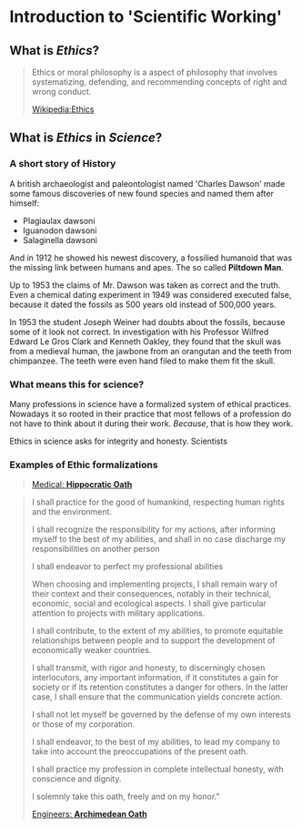 # Introduction to 'Scientific Working'

## What is _Ethics_?

> Ethics or moral philosophy is a aspect of philosophy that involves
> systematizing, defending, and recommending concepts of right and wrong 
> conduct.
>
> [Wikipedia:Ethics](https://en.wikipedia.org/wiki/Ethics)

## What is _Ethics_ in _Science_?

### A short story of History

A british archaeologist and paleontologist named 'Charles Dawson' made some
famous discoveries of new found species and named them after himself:

- Plagiaulax dawsoni
- Iguanodon dawsoni
- Salaginella dawsoni

And in 1912 he showed his newest discovery, a fossilied humanoid that was the
missing link between humans and apes.
The so called **Piltdown Man**.

Up to 1953 the claims of Mr. Dawson was taken as correct and the truth.
Even a chemical dating experiment in 1949 was considered executed false, because
it dated the fossils as 500 years old instead of 500,000 years.

In 1953 the student Joseph Weiner had doubts about the fossils, because some of
it look not correct.
In investigation with his Professor Wilfred Edward Le Gros Clark and Kenneth
Oakley, they found that the skull was from a medieval human, the jawbone from an
orangutan and the teeth from chimpanzee.
The teeth were even hand filed to make them fit the skull.

### What means this for science?

Many professions in science have a formalized system of ethical practices.
Nowadays it so rooted in their practice that most fellows of a profession do not
have to think about it during their work.
_Because_, that is how they work.

Ethics in science asks for integrity and honesty.
Scientists

### Examples of Ethic formalizations

> [Medical: **Hippocratic Oath**](https://en.wikipedia.org/wiki/Declaration_of_Geneva)

> I shall practice for the good of humankind, respecting human rights and the
> environment.
>
> I shall recognize the responsibility for my actions, after informing myself
> to the best of my abilities, and shall in no case discharge my
> responsibilities on another person
>
> I shall endeavor to perfect my professional abilities
>
> When choosing and implementing projects, I shall remain wary of their context
> and their consequences, notably in their technical, economic, social and
> ecological aspects. I shall give particular attention to projects with
> military applications.
>
> I shall contribute, to the extent of my abilities, to promote equitable
> relationships between people and to support the development of economically
> weaker countries.
>
> I shall transmit, with rigor and honesty, to discerningly chosen
> interlocutors, any important information, if it constitutes a gain for
> society or if its retention constitutes a danger for others.
> In the latter case, I shall ensure that the communication yields concrete
> action.
>
> I shall not let myself be governed by the defense of my own interests or
> those of my corporation.
>
> I shall endeavor, to the best of my abilities, to lead my company to take
> into account the preoccupations of the present oath.
>
> I shall practice my profession in complete intellectual honesty, with
> conscience and dignity.
>
> I solemnly take this oath, freely and on my honor."
>
> [Engineers: **Archimedean Oath**](https://en.wikipedia.org/wiki/Archimedean_Oath)


